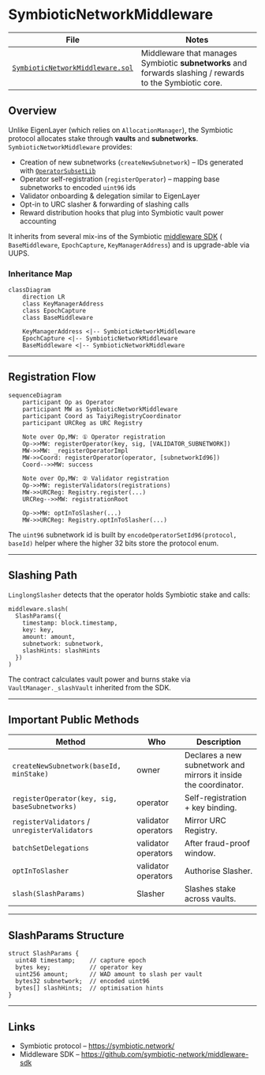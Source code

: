 # SymbioticNetworkMiddleware

| File | Notes |
| ---- | ----- |
| [`SymbioticNetworkMiddleware.sol`](../src/symbiotic-network/SymbioticNetworkMiddleware.sol) | Middleware that manages Symbiotic **subnetworks** and forwards slashing / rewards to the Symbiotic core. |


## Overview
Unlike EigenLayer (which relies on `AllocationManager`), the Symbiotic protocol allocates stake through **vaults** and **subnetworks**. `SymbioticNetworkMiddleware` provides:

* Creation of new subnetworks (`createNewSubnetwork`) – IDs generated with [`OperatorSubsetLib`](OperatorSubsetLib.md)
* Operator self-registration (`registerOperator`) – mapping base subnetworks to encoded `uint96` ids
* Validator onboarding & delegation similar to EigenLayer
* Opt-in to URC slasher & forwarding of slashing calls
* Reward distribution hooks that plug into Symbiotic vault power accounting

It inherits from several mix-ins of the Symbiotic [middleware SDK](https://github.com/symbioticfi/middleware-sdk) ( `BaseMiddleware`, `EpochCapture`, `KeyManagerAddress`) and is upgrade-able via UUPS.

### Inheritance Map

```mermaid
classDiagram
    direction LR
    class KeyManagerAddress
    class EpochCapture
    class BaseMiddleware

    KeyManagerAddress <|-- SymbioticNetworkMiddleware
    EpochCapture <|-- SymbioticNetworkMiddleware
    BaseMiddleware <|-- SymbioticNetworkMiddleware
```

---

## Registration Flow

```mermaid
sequenceDiagram
    participant Op as Operator
    participant MW as SymbioticNetworkMiddleware
    participant Coord as TaiyiRegistryCoordinator
    participant URCReg as URC Registry

    Note over Op,MW: ① Operator registration
    Op->>MW: registerOperator(key, sig, [VALIDATOR_SUBNETWORK])
    MW->>MW: _registerOperatorImpl
    MW->>Coord: registerOperator(operator, [subnetworkId96])
    Coord-->>MW: success

    Note over Op,MW: ② Validator registration
    Op->>MW: registerValidators(registrations)
    MW->>URCReg: Registry.register(...)
    URCReg-->>MW: registrationRoot

    Op->>MW: optInToSlasher(...)
    MW->>URCReg: Registry.optInToSlasher(...)
```

The `uint96` subnetwork id is built by `encodeOperatorSetId96(protocol, baseId)` helper where the higher 32 bits store the protocol enum.

---

## Slashing Path
`LinglongSlasher` detects that the operator holds Symbiotic stake and calls:

```solidity
middleware.slash(
  SlashParams({
    timestamp: block.timestamp,
    key: key,
    amount: amount,
    subnetwork: subnetwork,
    slashHints: slashHints
  })
)
```

The contract calculates vault power and burns stake via `VaultManager._slashVault` inherited from the SDK.

---

## Important Public Methods

| Method | Who | Description |
| ------ | --- | ----------- |
| `createNewSubnetwork(baseId, minStake)` | owner | Declares a new subnetwork and mirrors it inside the coordinator. |
| `registerOperator(key, sig, baseSubnetworks)` | operator | Self-registration + key binding. |
| `registerValidators` / `unregisterValidators` | validator operators | Mirror URC Registry. |
| `batchSetDelegations` | validator operators | After fraud-proof window. |
| `optInToSlasher` | validator operators | Authorise Slasher. |
| `slash(SlashParams)` | Slasher | Slashes stake across vaults. |

---

## SlashParams Structure
```solidity
struct SlashParams {
  uint48 timestamp;    // capture epoch
  bytes key;           // operator key
  uint256 amount;      // WAD amount to slash per vault
  bytes32 subnetwork;  // encoded uint96
  bytes[] slashHints;  // optimisation hints
}
```

---

## Links
* Symbiotic protocol – <https://symbiotic.network/>  
* Middleware SDK – <https://github.com/symbiotic-network/middleware-sdk> 